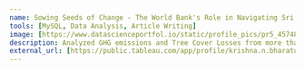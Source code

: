 ```yaml
---
name: Sowing Seeds of Change - The World Bank's Role in Navigating Sri Lanka's Economic Meltdown
tools: [MySQL, Data Analysis, Article Writing]
image: [https://www.datascienceportfol.io/static/profile_pics/pr5_45748C1CF13050721501.png]
description: Analyzed GHG emissions and Tree Cover Losses from more than 200 countries. Solely scraped data from various government web sources and reports to perform analysis & created an interactive dashboard in Tableau.
external_url: [https://public.tableau.com/app/profile/krishna.n.bharatula/viz/GlobalCO2EmissionsandTreeCoverLoss/Dashboard1]
---
```

